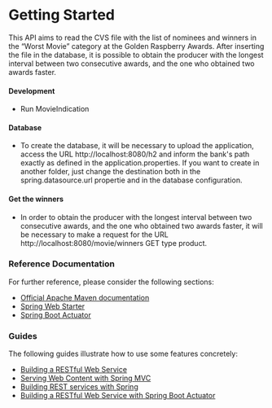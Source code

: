 # Getting Started

This API aims to read the CVS file with the list of nominees and winners in the “Worst Movie” category at the Golden Raspberry Awards. 
After inserting the file in the database, it is possible to obtain the producer with the longest interval between two consecutive awards, and the one who obtained two awards faster.

#### Development
- Run MovieIndication

#### Database
- To create the database, it will be necessary to upload the application, access the URL http://localhost:8080/h2 and inform the bank's path exactly as defined in the application.properties. 
If you want to create in another folder, just change the destination both in the spring.datasource.url propertie and in the database configuration.

#### Get the winners
- In order to obtain the producer with the longest interval between two consecutive awards, and the one who obtained two awards faster, it will be necessary to make a request for the URL http://localhost:8080/movie/winners GET type product.

### Reference Documentation
For further reference, please consider the following sections:

* [Official Apache Maven documentation](https://maven.apache.org/guides/index.html)
* [Spring Web Starter](https://docs.spring.io/spring-boot/docs/{bootVersion}/reference/htmlsingle/#boot-features-developing-web-applications)
* [Spring Boot Actuator](https://docs.spring.io/spring-boot/docs/{bootVersion}/reference/htmlsingle/#production-ready)

### Guides
The following guides illustrate how to use some features concretely:

* [Building a RESTful Web Service](https://spring.io/guides/gs/rest-service/)
* [Serving Web Content with Spring MVC](https://spring.io/guides/gs/serving-web-content/)
* [Building REST services with Spring](https://spring.io/guides/tutorials/bookmarks/)
* [Building a RESTful Web Service with Spring Boot Actuator](https://spring.io/guides/gs/actuator-service/)